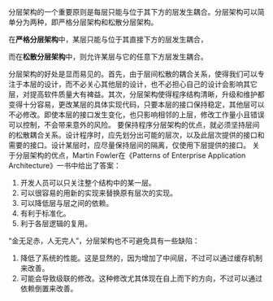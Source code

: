 分层架构的一个重要原则是每层只能与位于其下方的层发生耦合。分层架构可以简单分为两种，即严格分层架构和松散分层架构。

在**严格分层架构**中，某层只能与位于其直接下方的层发生耦合，

而在**松散分层架构**中，则允许某层与它的任意下方层发生耦合。





分层架构的好处是显而易见的。首先，由于层间松散的耦合关系，使得我们可以专注于本层的设计，而不必关心其他层的设计，也不必担心自己的设计会影响其它层，对提高软件质量大有裨益。其次，分层架构使得程序结构清晰，升级和维护都变得十分容易，更改某层的具体实现代码，只要本层的接口保持稳定，其他层可以不必修改。即使本层的接口发生变化，也只影响相邻的上层，修改工作量小且错误可以控制，不会带来意外的风险。
 要保持程序分层架构的优点，就必须坚持层间的松散耦合关系。设计程序时，应先划分出可能的层次，以及此层次提供的接口和需要的接口。设计某层时，应尽量保持层间的隔离，仅使用下层提供的接口。
 关于分层架构的优点，Martin Fowler在《Patterns of Enterprise Application Architecture》一书中给出了答案：

1. 开发人员可以只关注整个结构中的某一层。
2. 可以很容易的用新的实现来替换原有层次的实现。
3. 可以降低层与层之间的依赖。
4. 有利于标准化。
5. 利于各层逻辑的复用。

“金无足赤，人无完人”，分层架构也不可避免具有一些缺陷：

1. 降低了系统的性能。这是显然的，因为增加了中间层，不过可以通过缓存机制来改善。
2. 可能会导致级联的修改。这种修改尤其体现在自上而下的方向，不过可以通过依赖倒置来改善。